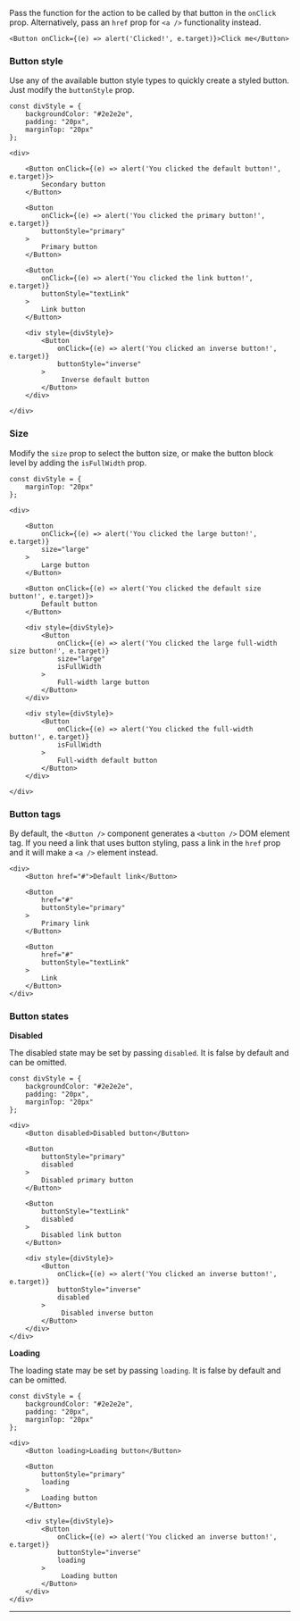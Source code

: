 Pass the function for the action to be called by that button in the `onClick` prop. Alternatively, pass an `href` prop for `<a />` functionality instead.

```JS
<Button onClick={(e) => alert('Clicked!', e.target)}>Click me</Button>
```

### Button style

Use any of the available button style types to quickly create a styled button. Just modify the `buttonStyle` prop.

    const divStyle = {
    	backgroundColor: "#2e2e2e",
    	padding: "20px",
    	marginTop: "20px"
    };

    <div>

    	<Button onClick={(e) => alert('You clicked the default button!', e.target)}>
    		Secondary button
    	</Button>

    	<Button
    		onClick={(e) => alert('You clicked the primary button!', e.target)}
    		buttonStyle="primary"
    	>
    		Primary button
    	</Button>

    	<Button
    		onClick={(e) => alert('You clicked the link button!', e.target)}
    		buttonStyle="textLink"
    	>
    		Link button
    	</Button>

    	<div style={divStyle}>
    		<Button
    			onClick={(e) => alert('You clicked an inverse button!', e.target)}
    			buttonStyle="inverse"
    		>
    			 Inverse default button
    		</Button>
    	</div>

    </div>

### Size

Modify the `size` prop to select the button size, or make the button block level by adding the `isFullWidth` prop.

    const divStyle = {
    	marginTop: "20px"
    };

    <div>

    	<Button
    		onClick={(e) => alert('You clicked the large button!', e.target)}
    		size="large"
    	>
    		Large button
    	</Button>

    	<Button onClick={(e) => alert('You clicked the default size button!', e.target)}>
    		Default button
    	</Button>

    	<div style={divStyle}>
    		<Button
    			onClick={(e) => alert('You clicked the large full-width size button!', e.target)}
    			size="large"
    			isFullWidth
    		>
    			Full-width large button
    		</Button>
    	</div>

    	<div style={divStyle}>
    		<Button
    			onClick={(e) => alert('You clicked the full-width button!', e.target)}
    			isFullWidth
    		>
    			Full-width default button
    		</Button>
    	</div>

    </div>

### Button tags

By default, the `<Button />` component generates a `<button />` DOM element tag. If you need a link that uses button styling, pass a link in the `href` prop and it will make a `<a />` element instead.

    <div>
    	<Button href="#">Default link</Button>

    	<Button
    		href="#"
    		buttonStyle="primary"
    	>
    		Primary link
    	</Button>

    	<Button
    		href="#"
    		buttonStyle="textLink"
    	>
    		Link
    	</Button>
    </div>

### Button states

**Disabled**

The disabled state may be set by passing `disabled`. It is false by default and can be omitted.

    const divStyle = {
    	backgroundColor: "#2e2e2e",
    	padding: "20px",
    	marginTop: "20px"
    };

    <div>
    	<Button disabled>Disabled button</Button>

    	<Button
    		buttonStyle="primary"
    		disabled
    	>
    		Disabled primary button
    	</Button>

    	<Button
    		buttonStyle="textLink"
    		disabled
    	>
    		Disabled link button
    	</Button>

    	<div style={divStyle}>
    		<Button
    			onClick={(e) => alert('You clicked an inverse button!', e.target)}
    			buttonStyle="inverse"
    			disabled
    		>
    			 Disabled inverse button
    		</Button>
    	</div>
    </div>

**Loading**

The loading state may be set by passing `loading`. It is false by default and can be omitted.

    const divStyle = {
    	backgroundColor: "#2e2e2e",
    	padding: "20px",
    	marginTop: "20px"
    };

    <div>
    	<Button loading>Loading button</Button>

    	<Button
    		buttonStyle="primary"
    		loading
    	>
    		Loading button
    	</Button>

    	<div style={divStyle}>
    		<Button
    			onClick={(e) => alert('You clicked an inverse button!', e.target)}
    			buttonStyle="inverse"
    			loading
    		>
    			 Loading button
    		</Button>
    	</div>
    </div>

---
